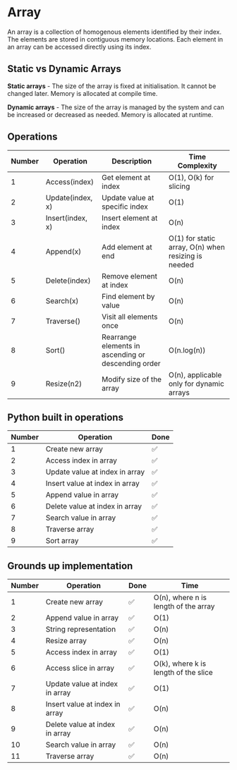 # Array

An array is a collection of homogenous elements identified by their index. The elements are stored in contiguous memory locations. Each element in an array can be accessed directly using its index.

## Static vs Dynamic Arrays

**Static arrays** - The size of the array is fixed at initialisation. It cannot be changed later. Memory is allocated at compile time.

**Dynamic arrays** - The size of the array is managed by the system and can be increased or decreased as needed. Memory is allocated at runtime.

## Operations

| Number | Operation | Description | Time Complexity |
| -- | -- | -- | -- |
| 1 | Access(index) | Get element at index | O(1), O(k) for slicing |
| 2 | Update(index, x) | Update value at specific index | O(1) |
| 3 | Insert(index, x) | Insert element at index | O(n) |
| 4 | Append(x) | Add element at end | O(1) for static array, O(n) when resizing is needed |
| 5 | Delete(index) | Remove element at index | O(n) |
| 6 | Search(x) | Find element by value | O(n) |
| 7 | Traverse() | Visit all elements once | O(n) |
| 8 | Sort()| Rearrange elements in ascending or descending order | O(n.log(n))
| 9 | Resize(n2) | Modify size of the array | O(n), applicable only for dynamic arrays|

## Python built in operations 

| Number | Operation | Done |
| -- | -- | -- |
| 1 | Create new array | &#9989; |
| 2 | Access index in array | &#9989; |
| 3 | Update value at index in array | &#9989; |
| 4 | Insert value at index in array | &#9989; |
| 5 | Append value in array | &#9989; |
| 6 | Delete value at index in array | &#9989; |
| 7 | Search value in array | &#9989; |
| 8 | Traverse array | &#9989; |
| 9 | Sort array | &#9989; |

## Grounds up implementation 

| Number | Operation | Done | Time |
| -- | -- | -- | -- |
| 1 | Create new array | &#9989; | O(n), where n is length of the array |
| 2 | Append value in array | &#9989; | O(1) |
| 3 | String representation | &#9989; | O(n) |
| 4 | Resize array | &#9989; | O(n) |
| 5 | Access index in array | &#9989; | O(1) |
| 6 | Access slice in array | &#9989; | O(k), where k is length of the slice |
| 7 | Update value at index in array | &#9989; | O(1) |
| 8 | Insert value at index in array | &#9989; | O(n) |
| 9 | Delete value at index in array | &#9989; | O(n) |
| 10 | Search value in array | &#9989; | O(n) |
| 11 | Traverse array | &#9989; | O(n) |
